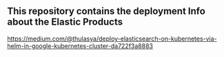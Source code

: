 ## This repository contains the deployment Info about the Elastic Products
https://medium.com/@thulasya/deploy-elasticsearch-on-kubernetes-via-helm-in-google-kubernetes-cluster-da722f3a8883

